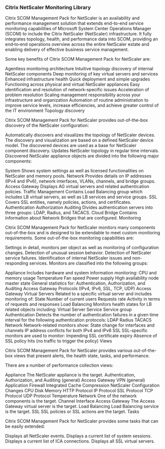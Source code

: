 ﻿### Citrix NetScaler Monitoring Library
Citrix SCOM Management Pack for NetScaler is an availability and performance management solution that extends end-to-end service monitoring capabilities of Microsoft System Center Operations Manager (SCOM) to include the Citrix NetScaler (NetScaler) infrastructure. It fully integrates topology, health, and performance data into SCOM, providing an end‐to‐end operations overview across the entire NetScaler estate and enabling delivery of effective business service management.

Some key benefits of Citrix SCOM Management Pack for NetScaler are:

Agentless monitoring architecture
Intuitive topology discovery of internal NetScaler components
Deep monitoring of key virtual servers and services
Enhanced infrastructure health
Quick deployment and simple upgrades
Functioning across physical and virtual NetScaler appliances
Easy identification and resolution of network-specific issues
Acceleration of problem resolution
Scaling management responsibility across your infrastructure and organization
Automation of routine administration to improve service levels, increase efficiencies, and achieve greater control of the IT environment
Topology discovery

Citrix SCOM Management Pack for NetScaler provides out-of-the-box discovery of the NetScaler configuration:

Automatically discovers and visualizes the topology of NetScaler devices. The discovery and visualization are based on a defined NetScaler device model. The discovered devices are used as a base for NetScaler component discovery.
Updates NetScaler topology in regular time intervals.
Discovered NetScaler appliance objects are divided into the following major components:

System
Shows system settings as well as licensed functionalities on NetScaler and memory pools.
Network
Provides details on IP addresses (IPv4 and IPv6), network interfaces, VLANs, channels, and bridge groups.
Access Gateway
Displays AG virtual servers and related authentication policies.
Traffic Management
Contains Load Balancing group which includes LB virtual servers, as well as LB services and service groups.
SSL
Covers SSL entities, namely policies, actions, and certificates.
Authentication Authorization Auditing
Divides authentication servers into three groups: LDAP, Radius, and TACACS.
Cloud Bridge
Contains information about Network Bridges that are configured.
Monitoring 

Citrix SCOM Management Pack for NetScaler monitors many components out-of-the-box and is designed to be extendable to meet custom monitoring requirements. Some out-of-the-box monitoring capabilities are: 

Settings in detail, monitors per object as well as monitoring of configuration changes. 
Detection of unusual session behavior. 
Detection of NetScaler service failures. 
Identification of internal NetScaler issues and non-responding services. 
Monitors are classified into the following groups: 

Appliance
Includes hardware and system information monitoring: 
CPU and memory usage 
Temperature 
Fan speed 
Power supply 
High availability node master state
General statistics for: 
Authentication, Authorization, and Auditing 
Access Gateway 
Protocols (IPv4, IPv6, SSL, TCP, UDP) 
Access Gateway Virtual Servers
Related to a specific virtual server and includes monitoring of: 
State 
Number of current users 
Requests rate 
Activity in terms of requests and responses 
Load Balancing
Monitors health states for LB related objects including: 
Virtual Server 
Service 
Service group 
Authentication
Detects the number of authentication failures in a given time interval for the following authentication protocols: 
LDAP 
Radius 
TACACS 
Network
Network-related monitors show: 
State change for interfaces and channels 
IP address conflicts for both IPv4 and IPv6 
SSL
SSL-specific monitors are used to monitor: 
Impending SSL certificate expiry 
Absence of SSL policy hits (no traffic to trigger the policy) 
Views 

Citrix SCOM Management Pack for NetScaler provides various out-of-the-box views that present alerts, the health state, tasks, and performance. 

There are a number of performance collection views: 

Appliance
The NetScaler appliance is the target. 
Authentication, Authorization, and Auditing (general) 
Access Gateway VPN (general) 
Application Firewall 
Integrated Cache 
Compression 
NetScaler Configuration Changes 
CPU 
Disk 
Memory 
HTTP Protocol 
IP Protocol 
SSL Protocol 
TCP Protocol 
UDP Protocol 
Temperature 
Network
One of the network components is the target. 
Channel 
Interface 
Access Gateway
The Access Gateway virtual server is the target. 
Load Balancing
Load Balancing service is the target. 
SSL
SSL policies or SSL actions are the target.
Tasks

Citrix SCOM Management Pack for NetScaler provides some tasks that can be easily extended:

Displays all NetScaler events.
Displays a current list of system sessions.
Displays a current list of ICA connections.
Displays all SSL virtual servers.